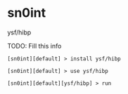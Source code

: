 # sn0int

ysf/hibp

TODO: Fill this info

```
[sn0int][default] > install ysf/hibp

[sn0int][default] > use ysf/hibp

[sn0int][default][ysf/hibp] > run
```